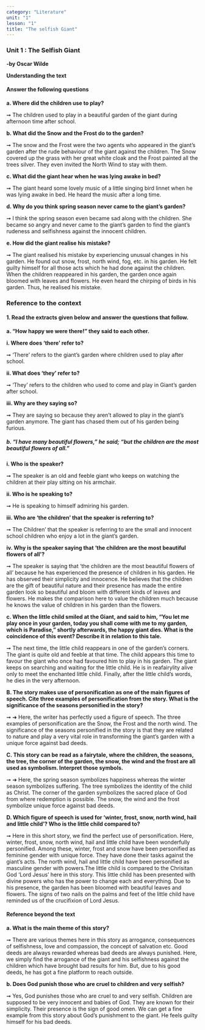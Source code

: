 ```yaml
---
category: "Literature"
unit: "1"
lesson: "1"
title: "The selfish Giant"
---
```

### Unit 1 : The Selfish Giant

 **-by Oscar Wilde**

**Understanding the text**

#### Answer the following questions

**a. Where did the children use to play?**

&#x279E; The children used to play in a beautiful garden of the giant during afternoon time after school.

**b. What did the Snow and the Frost do to the garden?**

&#x279E; The snow and the Frost were the two agents who appeared in the giant’s garden after the rude behaviour of the giant against the children. The Snow covered up the grass with her great white cloak and the Frost painted all the trees silver. They even invited the North Wind to stay with them.

**c. What did the giant hear when he was lying awake in bed?**

&#x279E; The giant heard some lovely music of a little singing bird linnet when he was lying awake in bed. He heard the music after a long time.

**d. Why do you think spring season never came to the giant’s garden?**

&#x279E; I think the spring season even became sad along with the children. She became so angry and never came to the giant’s garden to find the giant’s rudeness and selfishness against the innocent children.

**e. How did the giant realise his mistake?**

&#x279E; The giant realised his mistake by experiencing unusual changes in his garden. He found out snow, frost, north wind, fog, etc. in his garden. He felt guilty himself for all those acts which he had done against the children. When the children reappeared in his garden, the garden once again bloomed with leaves and flowers. He even heard the chirping of birds in his garden. Thus, he realised his mistake.

### Reference to the context

#### 1. Read the extracts given below and answer the questions that follow. 

**a. “How happy we were there!” they said to each other.**

**i. Where does ‘there’ refer to?**

&#x279E; ‘There’ refers to the giant’s garden where children used to play after school.

**ii. What does ‘they’ refer to?**

&#x279E; ‘They’ refers to the children who used to come and play in Giant’s garden after school.

**iii. Why are they saying so?**

&#x279E; They are saying so because they aren’t allowed to play in the giant’s garden anymore. The giant has chased them out of his garden being furious.


##### b. “I have many beautiful flowers,” he said; “but the children are the most beautiful flowers of all.” 

**i. Who is the speaker?**

&#x279E; The speaker is an old and feeble giant who keeps on watching the children at their play sitting on his armchair.

**ii. Who is he speaking to?**

&#x279E; He is speaking to himself admiring his garden.

**iii. Who are ‘the children’ that the speaker is referring to?**

&#x279E; The Children’ that the speaker is referring to are the small and innocent school children who enjoy a lot in the giant’s garden.

**iv. Why is the speaker saying that ‘the children are the most beautiful flowers of all’?**

&#x279E; The speaker is saying that ‘the children are the most beautiful flowers of all’ because he has experienced the presence of children in his garden. He has observed their simplicity and innocence. He believes that the children are the gift of beautiful nature and their presence has made the entire garden look so beautiful and bloom with different kinds of leaves and flowers. He makes the comparison here to value the children much because he knows the value of children in his garden than the flowers.

**c. When the little child smiled at the Giant, and said to him, “You let me play once in your garden, today you shall come with me to my garden, which is Paradise,” shortly afterwards, the happy giant  dies. What is the coincidence of this event? Describe it in relation to this tale.**

&#x279E; The next time, the little child reappears in one of the garden’s corners. The giant is quite old and feeble at that time. The child appears this time to favour the giant who once had favoured him to play in his garden. The giant keeps on searching and waiting for the little child. He is in reafairylity alive only to meet the enchanted little child. Finally, after the little child’s words, he dies in the very afternoon.

**B. The story makes use of personification as one of the main figures of speech. Cite three examples of personification from the story. What is the significance of the seasons personified in the story?**

&#x279E; ➜ Here, the writer has perfectly used a figure of speech. The three examples of personification are the Snow, the Frost and the north wind. The significance of the seasons personified in the story is that they are related to nature and play a very vital role in transforming the giant’s garden with a unique force against bad deeds.

**C. This story can be read as a fairytale, where the children, the seasons, the tree, the corner of the garden, the snow, the wind and the frost are all used as symbolism. Interpret those symbols.**

&#x279E; ➜ Here, the spring season symbolizes happiness whereas the winter season symbolizes suffering. The tree symbolizes the identity of the child as Christ. The corner of the garden symbolizes the sacred place of God from where redemption is possible. The snow, the wind and the frost symbolize unique force against bad deeds.

**D. Which figure of speech is used for ‘winter, frost, snow, north wind, hail and little child’? Who is the little child compared to?**

&#x279E; Here in this short story, we find the perfect use of personification. Here, winter, frost, snow, north wind, hail and little child have been wonderfully personified. Among these, winter, frost and snow have been personified as feminine gender with unique force. They have done their tasks against the giant’s acts. The north wind, hail and little child have been personified as masculine gender with powers.The little child is compared to the Chrisitan God ‘Lord Jesus’ here in this story. This little child has been presented with divine powers who has the power to change each and everything. Due to his presence, the garden has been bloomed with beautiful leaves and flowers. The signs of two nails on the palms and feet of the little child have reminded us of the crucifixion of Lord Jesus.

#### Reference beyond the text

**a. What is the main theme of this story?**

&#x279E; There are various themes here in this story as arrogance, consequences of selfishness, love and compassion, the concept of salvation etc. Good deeds are always rewarded whereas bad deeds are always punished. Here, we simply find the arrogance of the giant and his selfishness against the children which have brought bad results for him. But, due to his good deeds, he has got a fine platform to reach outside.

**b. Does God punish those who are cruel to children and very selfish?**

&#x279E;  Yes, God punishes those who are cruel to and very selfish. Children are supposed to be very innocent and babies of God. They are known for their simplicity. Their presence is the sign of good omen. We can get a fine example from this story about God’s punishment to the giant. He feels guilty himself for his bad deeds.















